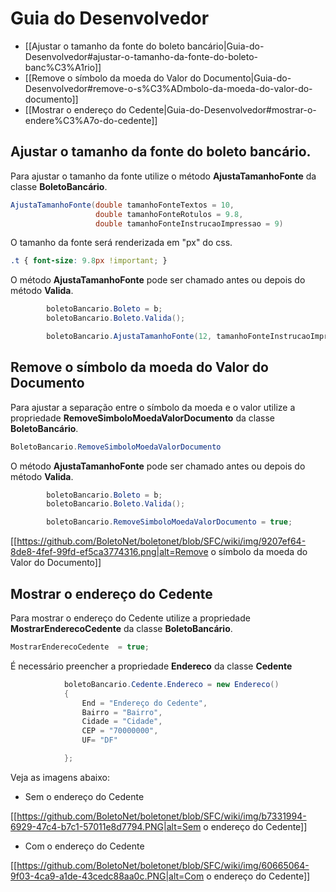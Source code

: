 # Guia do Desenvolvedor

- [[Ajustar o tamanho da fonte do boleto bancário|Guia-do-Desenvolvedor#ajustar-o-tamanho-da-fonte-do-boleto-banc%C3%A1rio]]
- [[Remove o símbolo da moeda do Valor do Documento|Guia-do-Desenvolvedor#remove-o-s%C3%ADmbolo-da-moeda-do-valor-do-documento]]
- [[Mostrar o endereço do Cedente|Guia-do-Desenvolvedor#mostrar-o-endere%C3%A7o-do-cedente]]

## Ajustar o tamanho da fonte do boleto bancário.

Para ajustar o tamanho da fonte utilize o método **AjustaTamanhoFonte** da classe **BoletoBancário**.

``` C#   
AjustaTamanhoFonte(double tamanhoFonteTextos = 10, 
                   double tamanhoFonteRotulos = 9.8, 
                   double tamanhoFonteInstrucaoImpressao = 9)
```      
 O tamanho da fonte será renderizada em "px" do css. 
``` css
.t { font-size: 9.8px !important; }
```

O método **AjustaTamanhoFonte** pode ser chamado antes ou depois do método **Valida**.

``` C#
        boletoBancario.Boleto = b;
        boletoBancario.Boleto.Valida();

        boletoBancario.AjustaTamanhoFonte(12, tamanhoFonteInstrucaoImpressao:14);
```

## Remove o símbolo da moeda do Valor do Documento

Para ajustar a separação entre o símbolo da moeda e o valor utilize a propriedade **RemoveSimboloMoedaValorDocumento** da classe **BoletoBancário**.

``` C#   
BoletoBancario.RemoveSimboloMoedaValorDocumento
``` 

O método **AjustaTamanhoFonte** pode ser chamado antes ou depois do método **Valida**.

``` C#
        boletoBancario.Boleto = b;
        boletoBancario.Boleto.Valida();

        boletoBancario.RemoveSimboloMoedaValorDocumento = true;
```

[[https://github.com/BoletoNet/boletonet/blob/SFC/wiki/img/9207ef64-8de8-4fef-99fd-ef5ca3774316.png|alt=Remove o símbolo da moeda do Valor do Documento]]

## Mostrar o endereço do Cedente

Para mostrar o endereço do Cedente utilize a propriedade **MostrarEnderecoCedente** da classe **BoletoBancário**.

``` C#   
MostrarEnderecoCedente  = true;
``` 

É necessário preencher a propriedade **Endereco** da classe **Cedente**

``` C# 
            boletoBancario.Cedente.Endereco = new Endereco()
            {
                End = "Endereço do Cedente",
                Bairro = "Bairro",
                Cidade = "Cidade",
                CEP = "70000000",
                UF= "DF"

            };
```

Veja as imagens abaixo:

- Sem o endereço do Cedente

[[https://github.com/BoletoNet/boletonet/blob/SFC/wiki/img/b7331994-6929-47c4-b7c1-57011e8d7794.PNG|alt=Sem o endereço do Cedente]]

- Com o endereço do Cedente

[[https://github.com/BoletoNet/boletonet/blob/SFC/wiki/img/60665064-9f03-4ca9-a1de-43cedc88aa0c.PNG|alt=Com o endereço do Cedente]]